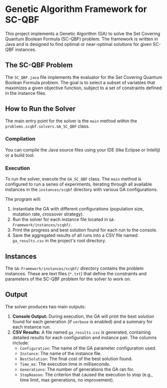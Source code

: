 # Genetic Algorithm Framework for SC-QBF

This project implements a Genetic Algorithm (GA) to solve the Set Covering Quantum Boolean Formula (SC-QBF) problem. The framework is written in Java and is designed to find optimal or near-optimal solutions for given SC-QBF instances.

## The SC-QBF Problem

The `SC_QBF.java` file implements the evaluator for the Set Covering Quantum Boolean Formula problem. The goal is to select a subset of variables that maximizes a given objective function, subject to a set of constraints defined in the instance files.

## How to Run the Solver

The main entry point for the solver is the `main` method within the `problems.scqbf.solvers.GA_SC_QBF` class.

### Compilation

You can compile the Java source files using your IDE (like Eclipse or Intellij) or a build tool. 

### Execution

To run the solver, execute the `GA_SC_QBF` class. The `main` method is configured to run a series of experiments, iterating through all available instances in the `instances/scqbf` directory with various GA configurations.

The program will:
1.  Instantiate the GA with different configurations (population size, mutation rate, crossover strategy).
2.  Run the solver for each instance file located in `GA-Framework/instances/scqbf/`.
3.  Print the progress and best solution found for each run to the console.
4.  Save the aggregated results of all runs into a CSV file named `ga_results.csv` in the project's root directory.

## Instances

The `GA-Framework/instances/scqbf/` directory contains the problem instances. These are text files (`*.txt`) that define the constraints and parameters of the SC-QBF problem for the solver to work on.

## Output

The solver produces two main outputs:
1.  **Console Output:** During execution, the GA will print the best solution found for each generation (if `verbose` is enabled) and a summary for each instance run.
2.  **CSV Results:** A file named `ga_results.csv` is generated, containing detailed results for each configuration and instance pair. The columns include:
    - `Configuration`: The name of the GA parameter configuration used.
    - `Instance`: The name of the instance file.
    - `BestSolution`: The final cost of the best solution found.
    - `Time_ms`: The execution time in milliseconds.
    - `Generations`: The number of generations the GA ran for.
    - `StopReason`: The criterion that caused the execution to stop (e.g., time limit, max generations, no improvement).
